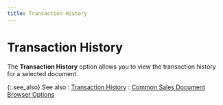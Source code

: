 ```yaml
---
title: Transaction History
---
```


# Transaction History


The **Transaction History** option  allows you to view the transaction history for a selected document.


{:.see_also}
See also
: [Transaction  History]({{site.sp_baseurl}}/sales-docs/docs-profile/options/trans-hist/transaction_history_common_browser_options_sales_document_content.html)
: [Common  Sales Document Browser Options]({{site.sp_baseurl}}/sales-docs/browser/cmn-opts/sales_document_browser_options_contents.html)
